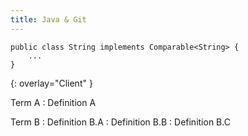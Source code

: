 ```yaml
---
title: Java & Git
---
```


```
public class String implements Comparable<String> {
    ...
}
```
{: overlay="Client" }

Term A
: Definition A

Term B
: Definition B.A
: Definition B.B
: Definition B.C
